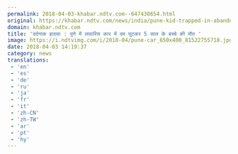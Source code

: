 ```yaml
---
permalink: 2018-04-03-khabar.ndtv.com--647430654.html
original: https://khabar.ndtv.com/news/india/pune-kid-trapped-in-abandoned-car-dies-of-heat-1832398
domain: khabar.ndtv.com
title: 'दर्दनाक हादसा : पुणे में लावारिस कार में दम घुटकर 5 साल के बच्चे की मौत '
image: https://i.ndtvimg.com/i/2018-04/pune-car_650x400_81522755718.jpg
date: 2018-04-03 14:19:37
category: news
translations: 
 - 'en'
 - 'es'
 - 'de'
 - 'ru'
 - 'ja'
 - 'fr'
 - 'it'
 - 'zh-CN'
 - 'zh-TW'
 - 'ar'
 - 'pt'
 - 'hy'
---
```


